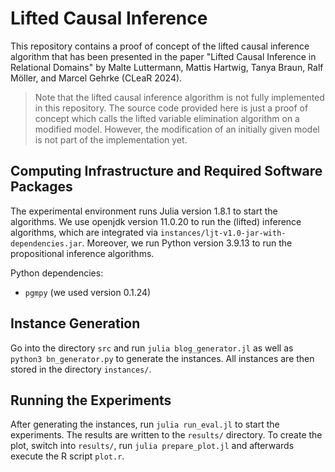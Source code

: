 # Lifted Causal Inference

This repository contains a proof of concept of the lifted causal inference
algorithm that has been presented in the paper
"Lifted Causal Inference in Relational Domains" by
Malte Luttermann, Mattis Hartwig, Tanya Braun, Ralf Möller, and Marcel Gehrke
(CLeaR 2024).

> Note that the lifted causal inference algorithm is not fully implemented in
> this repository. The source code provided here is just a proof of concept
> which calls the lifted variable elimination algorithm on a modified model.
> However, the modification of an initially given model is not part of the
> implementation yet.

## Computing Infrastructure and Required Software Packages
The experimental environment runs Julia version 1.8.1 to start the algorithms.
We use openjdk version 11.0.20 to run the (lifted) inference algorithms, which
are integrated via `instances/ljt-v1.0-jar-with-dependencies.jar`.
Moreover, we run Python version 3.9.13 to run the propositional inference
algorithms.

Python dependencies:
- `pgmpy` (we used version 0.1.24)

## Instance Generation
Go into the directory `src` and run `julia blog_generator.jl` as well as
`python3 bn_generator.py` to generate the instances.
All instances are then stored in the directory `instances/`.

## Running the Experiments
After generating the instances, run `julia run_eval.jl` to start the
experiments.
The results are written to the `results/` directory.
To create the plot, switch into `results/`, run `julia prepare_plot.jl`
and afterwards execute the R script `plot.r`.